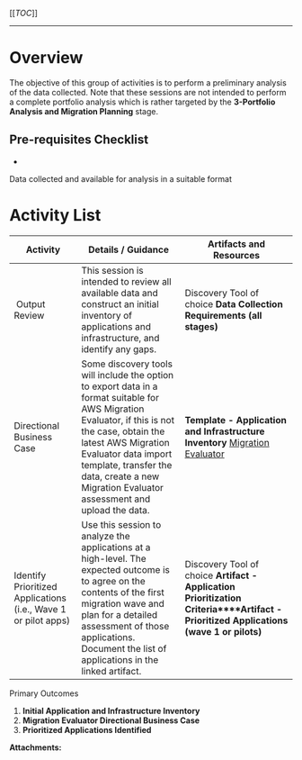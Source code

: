   

[[_TOC_]]

* * *

Overview
========

The objective of this group of activities is to perform a preliminary analysis of the data collected. Note that these sessions are not intended to perform a complete portfolio analysis which is rather targeted by the **3-Portfolio Analysis and Migration Planning** stage.

Pre-requisites Checklist
------------------------

- 

Data collected and available for analysis in a suitable format

Activity List
=============

| Activity | Details / Guidance | Artifacts and Resources |
| --- | --- | --- |
|  Output Review | This session is intended to review all available data and construct an initial inventory of applications and infrastructure, and identify any gaps. |   Discovery Tool of choice  **Data Collection Requirements (all stages)** |
| Directional Business Case  |   Some discovery tools will include the option to export data in a format suitable for AWS Migration Evaluator, if this is not the case, obtain the latest AWS Migration Evaluator data import template, transfer the data, create a new Migration Evaluator assessment and upload the data.   | **Template - Application and Infrastructure Inventory**  [Migration Evaluator](https://aws.amazon.com/migration-evaluator/)        |
| Identify Prioritized Applications (i.e., Wave 1 or pilot apps) |   Use this session to analyze the applications at a high-level. The expected outcome is to agree on the contents of the first migration wave and plan for a detailed assessment of those applications. Document the list of applications in the linked artifact.   |   Discovery Tool of choice  **Artifact - Application Prioritization Criteria****Artifact - Prioritized Applications (wave 1 or pilots)** |

Primary Outcomes

1.  **Initial Application and Infrastructure Inventory**
2.  **Migration Evaluator Directional Business Case**
3.  **Prioritized Applications Identified**

 **Attachments:** 

